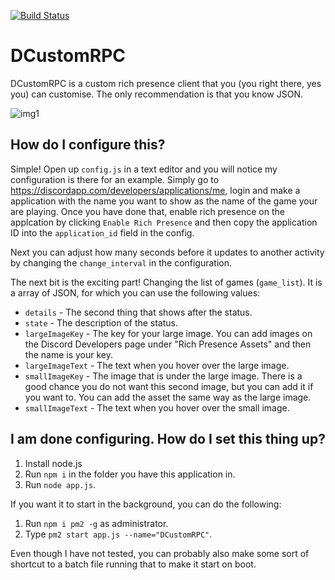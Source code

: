 [![Build Status](https://travis-ci.org/JakeMakesStuff/DCustomRPC.svg?branch=master)](https://travis-ci.org/JakeMakesStuff/DCustomRPC)

# DCustomRPC
DCustomRPC is a custom rich presence client that you (you right there, yes you) can customise. The only recommendation is that you know JSON.

![img1](https://i.imgur.com/8Pf5HjT.png)

## How do I configure this?
Simple! Open up `config.js` in a text editor and you will notice my configuration is there for an example. Simply go to https://discordapp.com/developers/applications/me, login and make a application with the name you want to show as the name of the game your are playing. Once you have done that, enable rich presence on the applcation by clicking `Enable Rich Presence` and then copy the application ID into the `application_id` field in the config.

Next you can adjust how many seconds before it updates to another activity by changing the `change_interval` in the configuration.

The next bit is the exciting part! Changing the list of games (`game_list`). It is a array of JSON, for which you can use the following values:

- `details` - The second thing that shows after the status.
- `state` - The description of the status.
- `largeImageKey` - The key for your large image. You can add images on the Discord Developers page under "Rich Presence Assets" and then the name is your key.
- `largeImageText` - The text when you hover over the large image.
- `smallImageKey` - The image that is under the large image. There is a good chance you do not want this second image, but you can add it if you want to. You can add the asset the same way as the large image.
- `smallImageText` - The text when you hover over the small image.

## I am done configuring. How do I set this thing up?
1. Install node.js
2. Run `npm i` in the folder you have this application in.
3. Run `node app.js`.

If you want it to start in the background, you can do the following:

1. Run `npm i pm2 -g` as administrator.
2. Type `pm2 start app.js --name="DCustomRPC"`.

Even though I have not tested, you can probably also make some sort of shortcut to a batch file running that to make it start on boot.
